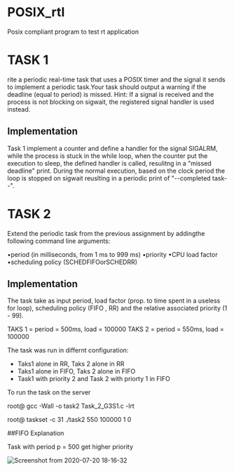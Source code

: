 # POSIX_rtl
Posix compliant program to test rt application

# TASK 1

rite a periodic real-time task that uses a POSIX timer and the signal it sends to implement a periodic task.Your task should output a warning if the deadline (equal to period) is missed.  Hint:  If a signal is received and the process is not blocking on sigwait, the registered signal handler is used instead.
## Implementation
Task 1 implement a counter and define a handler for the signal SIGALRM, while the process is stuck in the while loop, when the counter put the execution to sleep, the defined handler is called, resulitng in a "missed deadline" print. During the normal execution, based on the clock period the loop is stopped on sigwait reuslting in a periodic print of "--completed task--".


# TASK 2

Extend the periodic task from the previous assignment by addingthe following command line arguments:

•period (in milliseconds, from 1 ms to 999 ms)
•priority
•CPU load factor
•scheduling policy (SCHEDFIFOorSCHEDRR)
## Implementation
The task take as input period, load factor (prop. to time spent in a useless for loop), scheduling policy (FIFO , RR) and the relative associated priority (1 - 99).

TAKS 1  = period = 500ms, load = 100000
TAKS 2  = period = 550ms, load = 100000

The task was run in differnt configuration:
 - Taks1 alone in RR, Taks 2 alone in RR
 - Taks1 alone in FIFO, Taks 2 alone in FIFO
 - Task1 with priority 2 and Task 2 with priorty 1 in FIFO
 
To run the task on the server 

root@ gcc -Wall -o task2 Task_2_G3S1.c -lrt

root@ taskset -c 31 ./task2 550 100000 1 0

##FIFO Explanation 

Task with period p = 500 get higher priority

![Screenshot from 2020-07-20 18-16-32](https://user-images.githubusercontent.com/65158179/87960845-2cef6800-cab5-11ea-9ea2-c1687d0d1d24.png)


